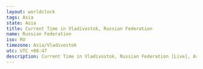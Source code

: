 ```yaml
---
layout: worldclock
tags: Asia
state: Asia
title: Current Time in Vladivostok, Russian Federation
name: Russian Federation
iso: RU
timezone: Asia/Vladivostok
utc: UTC +08:47
description: Current Time in Vladivostok, Russian Federation [Live], Asia. Live update now time in Vladivostok, timezone Asia/Vladivostok, UTC +08:47, Country ISO code & Current Local Time.
---
```


